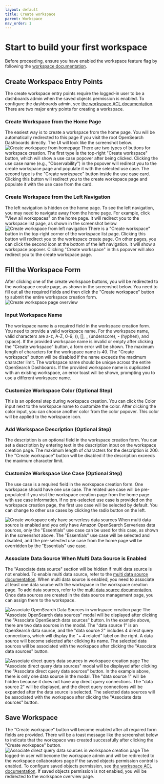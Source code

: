 ```yaml
---
layout: default
title: Create workspace
parent: Workspace
nav_order: 1
---
```


# Start to build your first workspace
Before proceeding, ensure you have enabled the workspace feature flag by following the [workspace documentation](./workspace.md#enabling-workspace).


## Create Workspace Entry Points

The create workspace entry points require the logged-in user to be a dashboards admin when the saved objects permission is enabled. To configure the dashboards admin, see [the workspace ACL documentation](workspace-acl.md#config-dashboard-admin). There are two major entry points for creating a workspace.

### Create Workspace from the Home Page
The easiest way is to create a workspace from the home page. You will be automatically redirected to this page if you visit the root OpenSearch Dashboards directly. The UI will look like the screenshot below.
![Create workspace from homepage]({{site.url}}{{site.baseurl}}/images/workspace/create-workspace/create-workspace-from-homepage.png)
There are two types of buttons for workspace creation. The first type is the top-right "Create workspace" button, which will show a use case popover after being clicked. Clicking the use case name (e.g., "Observability") in the popover will redirect you to the create workspace page and populate it with the selected use case. The second type is the "Create workspace" button inside the use case card. Clicking this button will redirect you to the create workspace page and populate it with the use case from the card.

### Create Workspace from the Left Navigation
The left navigation is hidden on the home page. To see the left navigation, you may need to navigate away from the home page. For example, click "View all workspaces" on the home page. It will redirect you to the workspace list page, as shown in the screenshot below.
![Create workspace from left navigation]({{site.url}}{{site.baseurl}}/images/workspace/create-workspace/create-workspace-from-left-navigation-in-workspace-list.png)
There is a "Create workspace" button in the top-right corner of the workspace list page. Clicking this button will redirect you to the workspace create page. On other pages, you can click the second icon at the bottom of the left navigation. It will show a workspace popover. Clicking "Create workspace" in this popover will also redirect you to the create workspace page.

## Fill the Workspace Form
After clicking one of the create workspace buttons, you will be redirected to the workspace create page, as shown in the screenshot below. You need to fill out all the required fields and then click the "Create workspace" button to submit the entire workspace creation form.
![Create workspace page overview]({{site.url}}{{site.baseurl}}/images/workspace/create-workspace/create-workspace-form-overview.png)
### Input Workspace Name

The workspace name is a required field in the workspace creation form. You need to provide a valid workspace name. For the workspace name, valid characters are a-z, A-Z, 0-9, (), [], _ (underscore), - (hyphen), and (space). If the provided workspace name is invalid or empty after clicking the "Create workspace" button, a form error will be shown. The maximum length of characters for the workspace name is 40. The "Create workspace" button will be disabled if the name exceeds the maximum character limit. The workspace name should be unique across the entire OpenSearch Dashboards. If the provided workspace name is duplicated with an existing workspace, an error toast will be shown, prompting you to use a different workspace name.

### Customize Workspace Color (Optional Step)

This is an optional step during workspace creation. You can click the Color input next to the workspace name to customize the color. After clicking the color input, you can choose another color from the color popover. This color will be applied to the workspace icon.

### Add Workspace Description (Optional Step)

The description is an optional field in the workspace creation form. You can set a description by entering text in the description input on the workspace creation page. The maximum length of characters for the description is 200. The "Create workspace" button will be disabled if the description exceeds the maximum character limit.

### Customize Workspace Use Case (Optional Step)

The use case is a required field in the workspace creation form. One workspace should have one use case. The related use case will be pre-populated if you visit the workspace creation page from the home page with use case information. If no pre-selected use case is provided on the workspace creation page, the first use case will be selected by default. You can change to other use cases by clicking the radio button on the left.

![Create workspace only have serverless data sources]({{site.url}}{{site.baseurl}}/images/workspace/create-workspace/create-workspace-from-overview-aoss-only.png)
When multi data source is enabled and you only have Amazon OpenSearch Serverless data sources, only the "Essentials" use case can be used for this case, as shown in the screenshot above. The "Essentials" use case will be selected and disabled, and the pre-selected use case from the home page will be overridden by the "Essentials" use case.

### Associate Data Source When Multi Data Source is Enabled

The "Associate data source" section will be hidden if multi data source is not enabled. To enable multi data source, refer to the [multi data source documentation](../../_dashboards/management/multi-data-sources.md#step-1-modify-the-yaml-file-settings). When multi data source is enabled, you need to associate at least one data source with the workspace in the workspace creation page. To add data sources, refer to the [multi data source documentation](../../_dashboards/management/multi-data-sources.md#step-2-create-a-new-data-source-connection). Once data sources are created in the data source management page, you can assign them to the workspace.

![Associate OpenSearch Data Sources in workspace creation page]({{site.url}}{{site.baseurl}}/images/workspace/create-workspace/associate-opensearch-data-sources-in-workspace-creation-page.png)
The "Associate OpenSearch data sources" modal will be displayed after clicking the "Associate OpenSearch data sources" button. In the example above, there are two data sources in the modal. The "data source 1" is an OpenSearch data source, and the "data source 2" includes 4 direct query connections, which will display the "+ 4 related" label on the right. A data source will become selected after clicking its name. The selected data sources will be associated with the workspace after clicking the "Associate data sources" button.

![Associate direct query data sources in workspace creation page]({{site.url}}{{site.baseurl}}/images/workspace/create-workspace/associate-direc-query-data-sources-in-workspace-creation-page.png)
The "Associate direct query data sources" modal will be displayed after clicking the "Associate direct query data sources" button. In the example above, there is only one data source in the modal. The "data source 1" will be hidden because it does not have any direct query connections. The "data source 2" will be displayed, and the direct query connections will be expanded after the data source is selected. The selected data sources will be associated with the workspace after clicking the "Associate data sources" button.

## Save Workspace
The "Create workspace" button will become enabled after all required form fields are provided. There will be a toast message like the screenshot below to indicate that the workspace was created successfully after clicking the "Create workspace" button.
![Associate direct query data sources in workspace creation page]({{site.url}}{{site.baseurl}}/images/workspace/create-workspace/create-workspace-succeed-toasts.png)
The logged-in user will become the workspace admin and will be redirected to the workspace collaborators page if the saved objects permission control is enabled. To configure saved objects permission, see [the workspace ACL documentation](workspace-acl.md#config-dashboard-admin). If saved objects permission is not enabled, you will be redirected to the workspace overview page.